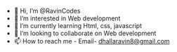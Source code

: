 - 👋 Hi, I’m @RavinCodes
- 👀 I’m interested in Web development 
- 🌱 I’m currently learning Html, css, javascript
- 💞️ I’m looking to collaborate on Web development
- 📫 How to reach me - Email- dhallaravin8@gmail.com

<!---
RavinCodes/RavinCodes is a ✨ special ✨ repository because its `README.md` (this file) appears on your GitHub profile.
You can click the Preview link to take a look at your changes.
--->
